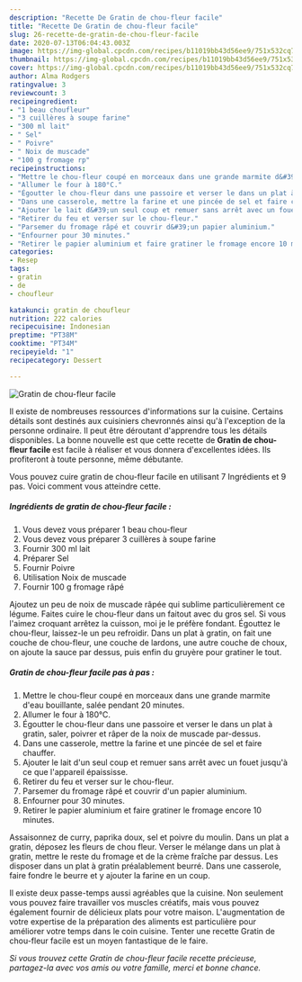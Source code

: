 ```yaml
---
description: "Recette De Gratin de chou-fleur facile"
title: "Recette De Gratin de chou-fleur facile"
slug: 26-recette-de-gratin-de-chou-fleur-facile
date: 2020-07-13T06:04:43.003Z
image: https://img-global.cpcdn.com/recipes/b11019bb43d56ee9/751x532cq70/gratin-de-chou-fleur-facile-photo-principale-de-la-recette.jpg
thumbnail: https://img-global.cpcdn.com/recipes/b11019bb43d56ee9/751x532cq70/gratin-de-chou-fleur-facile-photo-principale-de-la-recette.jpg
cover: https://img-global.cpcdn.com/recipes/b11019bb43d56ee9/751x532cq70/gratin-de-chou-fleur-facile-photo-principale-de-la-recette.jpg
author: Alma Rodgers
ratingvalue: 3
reviewcount: 3
recipeingredient:
- "1 beau choufleur"
- "3 cuillères à soupe farine"
- "300 ml lait"
- " Sel"
- " Poivre"
- " Noix de muscade"
- "100 g fromage rp"
recipeinstructions:
- "Mettre le chou-fleur coupé en morceaux dans une grande marmite d&#39;eau bouillante, salée pendant 20 minutes."
- "Allumer le four à 180°C."
- "Égoutter le chou-fleur dans une passoire et verser le dans un plat à gratin, saler, poivrer et râper de la noix de muscade par-dessus."
- "Dans une casserole, mettre la farine et une pincée de sel et faire chauffer."
- "Ajouter le lait d&#39;un seul coup et remuer sans arrêt avec un fouet jusqu&#39;à ce que l&#39;appareil épaississe."
- "Retirer du feu et verser sur le chou-fleur."
- "Parsemer du fromage râpé et couvrir d&#39;un papier aluminium."
- "Enfourner pour 30 minutes."
- "Retirer le papier aluminium et faire gratiner le fromage encore 10 minutes."
categories:
- Resep
tags:
- gratin
- de
- choufleur

katakunci: gratin de choufleur 
nutrition: 222 calories
recipecuisine: Indonesian
preptime: "PT38M"
cooktime: "PT34M"
recipeyield: "1"
recipecategory: Dessert

---
```



![Gratin de chou-fleur facile](https://img-global.cpcdn.com/recipes/b11019bb43d56ee9/751x532cq70/gratin-de-chou-fleur-facile-photo-principale-de-la-recette.jpg)

Il existe de nombreuses ressources d'informations sur la cuisine. Certains détails sont destinés aux cuisiniers chevronnés ainsi qu'à l'exception de la personne ordinaire. Il peut être déroutant d'apprendre tous les détails disponibles. La bonne nouvelle est que cette recette de <strong> Gratin de chou-fleur facile </strong> est facile à réaliser et vous donnera d'excellentes idées. Ils profiteront à toute personne, même débutante.

<!--inarticleads1-->

Vous pouvez cuire gratin de chou-fleur facile en utilisant 7 Ingrédients et 9 pas. Voici comment vous atteindre cette.

##### Ingrédients de gratin de chou-fleur facile :

1. Vous devez vous préparer 1 beau chou-fleur
1. Vous devez vous préparer 3 cuillères à soupe farine
1. Fournir 300 ml lait
1. Préparer  Sel
1. Fournir  Poivre
1. Utilisation  Noix de muscade
1. Fournir 100 g fromage râpé


Ajoutez un peu de noix de muscade râpée qui sublime particulièrement ce légume. Faites cuire le chou-fleur dans un faitout avec du gros sel. Si vous l&#39;aimez croquant arrêtez la cuisson, moi je le préfère fondant. Égouttez le chou-fleur, laissez-le un peu refroidir. Dans un plat à gratin, on fait une couche de chou-fleur, une couche de lardons, une autre couche de choux, on ajoute la sauce par dessus, puis enfin du gruyère pour gratiner le tout. 

<!--inarticleads2-->

##### Gratin de chou-fleur facile pas à pas :

1. Mettre le chou-fleur coupé en morceaux dans une grande marmite d&#39;eau bouillante, salée pendant 20 minutes.
1. Allumer le four à 180°C.
1. Égoutter le chou-fleur dans une passoire et verser le dans un plat à gratin, saler, poivrer et râper de la noix de muscade par-dessus.
1. Dans une casserole, mettre la farine et une pincée de sel et faire chauffer.
1. Ajouter le lait d&#39;un seul coup et remuer sans arrêt avec un fouet jusqu&#39;à ce que l&#39;appareil épaississe.
1. Retirer du feu et verser sur le chou-fleur.
1. Parsemer du fromage râpé et couvrir d&#39;un papier aluminium.
1. Enfourner pour 30 minutes.
1. Retirer le papier aluminium et faire gratiner le fromage encore 10 minutes.


Assaisonnez de curry, paprika doux, sel et poivre du moulin. Dans un plat a gratin, déposez les fleurs de chou fleur. Verser le mélange dans un plat à gratin, mettre le reste du fromage et de la crème fraîche par dessus. Les disposer dans un plat à gratin préalablement beurré. Dans une casserole, faire fondre le beurre et y ajouter la farine en un coup. 

<!--inarticleads1-->

<p>
Il existe deux passe-temps aussi agréables que la cuisine. Non seulement vous pouvez faire travailler vos muscles créatifs, mais vous pouvez également fournir de délicieux plats pour votre maison. L'augmentation de votre expertise de la préparation des aliments est particulière pour améliorer votre temps dans le coin cuisine. Tenter une recette Gratin de chou-fleur facile est un moyen fantastique de le faire.
</p>

<p>
<i>Si vous trouvez cette Gratin de chou-fleur facile recette précieuse, partagez-la avec vos amis ou votre famille, merci et bonne chance.</i>
</p>
